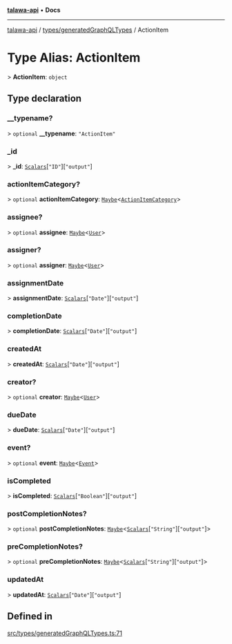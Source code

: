 [**talawa-api**](../../../README.md) • **Docs**

***

[talawa-api](../../../modules.md) / [types/generatedGraphQLTypes](../README.md) / ActionItem

# Type Alias: ActionItem

\> **ActionItem**: `object`

## Type declaration

### \_\_typename?

\> `optional` **\_\_typename**: `"ActionItem"`

### \_id

\> **\_id**: [`Scalars`](Scalars.md)\[`"ID"`\]\[`"output"`\]

### actionItemCategory?

\> `optional` **actionItemCategory**: [`Maybe`](Maybe.md)\<[`ActionItemCategory`](ActionItemCategory.md)\>

### assignee?

\> `optional` **assignee**: [`Maybe`](Maybe.md)\<[`User`](User.md)\>

### assigner?

\> `optional` **assigner**: [`Maybe`](Maybe.md)\<[`User`](User.md)\>

### assignmentDate

\> **assignmentDate**: [`Scalars`](Scalars.md)\[`"Date"`\]\[`"output"`\]

### completionDate

\> **completionDate**: [`Scalars`](Scalars.md)\[`"Date"`\]\[`"output"`\]

### createdAt

\> **createdAt**: [`Scalars`](Scalars.md)\[`"Date"`\]\[`"output"`\]

### creator?

\> `optional` **creator**: [`Maybe`](Maybe.md)\<[`User`](User.md)\>

### dueDate

\> **dueDate**: [`Scalars`](Scalars.md)\[`"Date"`\]\[`"output"`\]

### event?

\> `optional` **event**: [`Maybe`](Maybe.md)\<[`Event`](Event.md)\>

### isCompleted

\> **isCompleted**: [`Scalars`](Scalars.md)\[`"Boolean"`\]\[`"output"`\]

### postCompletionNotes?

\> `optional` **postCompletionNotes**: [`Maybe`](Maybe.md)\<[`Scalars`](Scalars.md)\[`"String"`\]\[`"output"`\]\>

### preCompletionNotes?

\> `optional` **preCompletionNotes**: [`Maybe`](Maybe.md)\<[`Scalars`](Scalars.md)\[`"String"`\]\[`"output"`\]\>

### updatedAt

\> **updatedAt**: [`Scalars`](Scalars.md)\[`"Date"`\]\[`"output"`\]

## Defined in

[src/types/generatedGraphQLTypes.ts:71](https://github.com/PalisadoesFoundation/talawa-api/blob/d0c167bb942c4778fba221c2cdd27665fc7dbf61/src/types/generatedGraphQLTypes.ts#L71)
